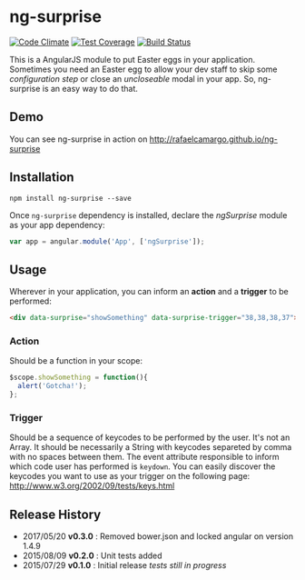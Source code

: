 # ng-surprise

[![Code Climate](https://codeclimate.com/github/rafaelcamargo/ng-surprise/badges/gpa.svg)](https://codeclimate.com/github/rafaelcamargo/ng-surprise)
[![Test Coverage](https://codeclimate.com/github/rafaelcamargo/ng-surprise/badges/coverage.svg)](https://codeclimate.com/github/rafaelcamargo/ng-surprise/coverage)
[![Build Status](https://travis-ci.org/rafaelcamargo/ng-surprise.svg?branch=master)](https://travis-ci.org/rafaelcamargo/ng-surprise)

This is a AngularJS module to put Easter eggs in your application. Sometimes you need an Easter egg to allow your dev staff to skip some *configuration step* or close an *uncloseable* modal in your app. So, ng-surprise is an easy way to do that.

## Demo
You can see ng-surprise in action on http://rafaelcamargo.github.io/ng-surprise

## Installation
```
npm install ng-surprise --save
```
Once `ng-surprise` dependency is installed, declare the *ngSurprise* module as your app dependency:
```javascript
var app = angular.module('App', ['ngSurprise']);
```

## Usage
Wherever in your application, you can inform an **action** and a **trigger** to be performed:
```html
<div data-surprise="showSomething" data-surprise-trigger="38,38,38,37"></div>
```

### Action
Should be a function in your scope:
```javascript
$scope.showSomething = function(){
  alert('Gotcha!');
};
```

### Trigger
Should be a sequence of keycodes to be performed by the user. It's not an Array. It should be necessarily a String with keycodes separeted by comma with no spaces between them. The event attribute responsible to inform which code user has performed is `keydown`. You can easily discover the keycodes you want to use as your trigger on the following page: http://www.w3.org/2002/09/tests/keys.html

## Release History
- 2017/05/20 **v0.3.0** : Removed bower.json and locked angular on version 1.4.9
- 2015/08/09 **v0.2.0** : Unit tests added
- 2015/07/29 **v0.1.0** : Initial release *tests still in progress*
